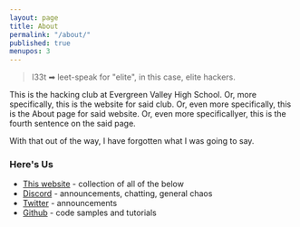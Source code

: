 ```yaml
---
layout: page
title: About
permalink: "/about/"
published: true
menupos: 3
---
```

> l33t ➡ leet-speak for "elite", in this case, elite hackers.

This is the hacking club at Evergreen Valley High School. Or, more specifically, this is the website for said club. Or, even more specifically, this is the About page for said website. Or, even more specificallyer, this is the fourth sentence on the said page.

With that out of the way, I have forgotten what I was going to say.

### Here's Us

* [This website](/) - collection of all of the below
* [Discord](https://discord.gg/RWwGmCa) - announcements, chatting, general chaos
* [Twitter](https://twitter.com/evl33t) - announcements
* [Github](https://github.com/EVL33T) - code samples and tutorials
